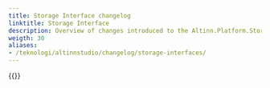```yaml
---
title: Storage Interface changelog
linktitle: Storage Interface
description: Overview of changes introduced to the Altinn.Platform.Storage.Interface NuGet package.
weigth: 30
aliases:
- /teknologi/altinnstudio/changelog/storage-interfaces/
---
```


{{<children />}}